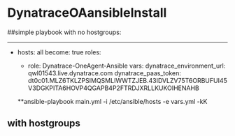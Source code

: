 # DynatraceOAansibleInstall

##simple playbook with no hostgroups:

---
- hosts: all
  become: true
  roles:
    - role: Dynatrace-OneAgent-Ansible
  vars:
    dynatrace_environment_url: qwl01543.live.dynatrace.com
    dynatrace_paas_token: dt0c01.MLZ6TKLZPSIMQSMLIWWTZJEB.43IDVLZV75T6ORBUFUI45V3DGKPITA6HOVP4QGAPB4P2FTRDJXRLLKUKOIHENAHB
    
    **ansible-playbook main.yml -i /etc/ansible/hosts -e vars.yml -kK
  


## with hostgroups
